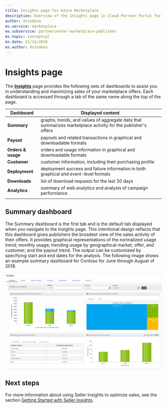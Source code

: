 ```yaml
---
title: Insights page for Azure Marketplace 
description: Overview of the Insights page in Cloud Partner Portal for Azure Marketplace.
author: dsindona
ms.service: marketplace
ms.subservice: partnercenter-marketplace-publisher
ms.topic: conceptual
ms.date: 11/14/2018
ms.author: dsindona
---
```


# Insights page

The [**Insights**](https://cloudpartner.azure.com/#insights) page provides the following sets of dashboards to assist you in understanding and maximizing sales of your marketplace offers.  Each dashboard is accessed through a tab of the same name along the top of the page.


|  **Dashboard**    |  **Displayed content**               |
|  -------------    |  ---------------------               |
| **Summary**       | graphs, trends, and values of aggregate data that summarizes marketplace activity for the publisher's offers |
| **Payout**        | payouts and related transactions in graphical and downloadable formats |
| **Orders & usage** | orders and usage information in graphical and downloadable formats |
| **Customer**      | customer information, including their purchasing profile |
| **Deployment**    | deployment success and failure information in both graphical and event-level formats |
| **Downloads**     | list of download requests for the last 30 days |
| **Analytics**     | summary of web analytics and analysis of campaign performance |
|  |  |


## Summary dashboard
The Summary dashboard is the first tab and is the default tab displayed when you navigate to the Insights page.  This intentional design reflects that this dashboard gives publishers the broadest view of the sales activity of their offers.  It provides graphical representations of the normalized usage trend; monthly usage; trending usage by geographical market, offer, and customer; and the payout trend.  The output can be customized by specifying start and end dates for the analysis.  The following image shows an example summary dashboard for Contoso for June through August of 2018.

![Summary dashboard of Seller Insights page](./media/insights-page1.png)


## Next steps

For more information about using Seller Insights to optimize sales, see the section [Getting Started with Seller Insights](./../../cloud-partner-portal-orig/si-getting-started.md).

